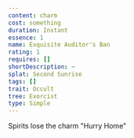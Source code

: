 ```yaml
---
content: charm
cost: something
duration: Instant
essence: 1
name: Exquisite Auditor's Ban
rating: 1
requires: []
shortDescription: ~
splat: Second Sunrise
tags: []
trait: Occult
tree: Exorcist
type: Simple
---
```


Spirits lose the charm "Hurry Home"

